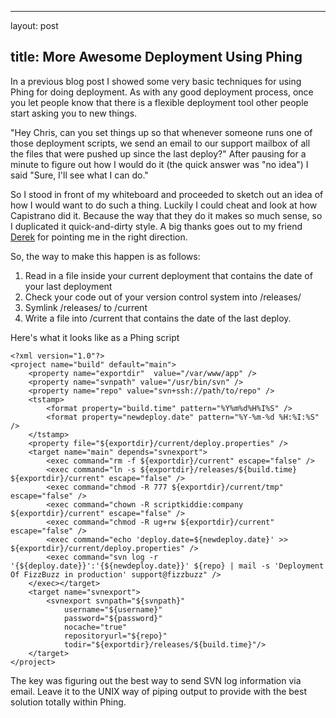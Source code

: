 <hr />

<p>layout: post</p>

<h2>title: More Awesome Deployment Using Phing</h2>

<p>In a previous blog post I showed some very basic techniques for using Phing for doing deployment.  As with any good deployment process, once you let people know that there is a flexible deployment tool other people start asking you to new things.</p>

<p>
"Hey Chris, can you set things up so that whenever someone runs one of those deployment scripts, we send an email to our support mailbox of all the files that were pushed up since the last deploy?"  After pausing for a minute to figure out how I would do it (the quick answer was "no idea") I said "Sure, I'll see what I can do."
</p>

<p>
So I stood in front of my whiteboard and proceeded to sketch out an idea of how I would want to do such a thing.  Luckily I could cheat and look at how Capistrano did it.  Because the way that they do it makes so much sense, so I duplicated it quick-and-dirty style.  A big thanks goes out to my friend <a href="http://www.derekmartin.ca/">Derek</a> for pointing me in the right direction.
</p>

<p>
So, the way to make this happen is as follows:
<ol>
<li>Read in a file inside your current deployment that contains the date of your last deployment</li>
<li>Check your code out of your version control system into <app ROOT>/releases/<date format></date></app></li>
<li>Symlink <app ROOT>/releases/<date format> to <app ROOT>/current</app></date></app></li>
<li>Write a file into <app ROOT>/current that contains the date of the last deploy.
</app></li></ol>
</p>

<p>Here's what it looks like as a Phing script</p>

<pre><code>&lt;?xml version="1.0"?&gt;                                                                               
&lt;project name="build" default="main"&gt;
    &lt;property name="exportdir"  value="/var/www/app" /&gt;
    &lt;property name="svnpath" value="/usr/bin/svn" /&gt;
    &lt;property name="repo" value="svn+ssh://path/to/repo" /&gt;
    &lt;tstamp&gt;
        &lt;format property="build.time" pattern="%Y%m%d%H%I%S" /&gt;
        &lt;format property="newdeploy.date" pattern="%Y-%m-%d %H:%I:%S" /&gt;
    &lt;/tstamp&gt;
    &lt;property file="${exportdir}/current/deploy.properties" /&gt;
    &lt;target name="main" depends="svnexport"&gt;
        &lt;exec command="rm -f ${exportdir}/current" escape="false" /&gt;
        &lt;exec command="ln -s ${exportdir}/releases/${build.time} ${exportdir}/current" escape="false" /&gt;
        &lt;exec command="chmod -R 777 ${exportdir}/current/tmp" escape="false" /&gt;
        &lt;exec command="chown -R scriptkiddie:company ${exportdir}/current" escape="false" /&gt;
        &lt;exec command="chmod -R ug+rw ${exportdir}/current" escape="false" /&gt;
        &lt;exec command="echo 'deploy.date=${newdeploy.date}' &gt;&gt; ${exportdir}/current/deploy.properties" /&gt;
        &lt;exec command="svn log -r '{${deploy.date}}':'{${newdeploy.date}}' ${repo} | mail -s 'Deployment Of FizzBuzz in production' support@fizzbuzz" /&gt;
    &lt;/exec&gt;&lt;/target&gt;
    &lt;target name="svnexport"&gt;
        &lt;svnexport svnpath="${svnpath}"
            username="${username}"
            password="${password}"
            nocache="true"
            repositoryurl="${repo}"
            todir="${exportdir}/releases/${build.time}"/&gt;
    &lt;/target&gt;
&lt;/project&gt;
</code></pre>

<p>The key was figuring out the best way to send SVN log information via email.  Leave it to the UNIX way of piping output to provide with the best solution totally within Phing.
</p>
